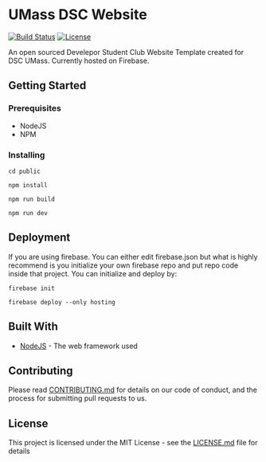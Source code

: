 # UMass DSC Website
[![Build Status](https://travis-ci.org/dsc-umass/umass-dsc-website.svg?branch=master)](https://travis-ci.org/dsc-umass/umass-dsc-website)
[![License](http://img.shields.io/badge/License-MIT-brightgreen.svg)](./LICENSE)

An open sourced Develepor Student Club Website Template created for DSC UMass. Currently hosted on Firebase. 

## Getting Started

### Prerequisites

* NodeJS
* NPM

### Installing

```
cd public 

npm install

npm run build

npm run dev
```

## Deployment

If you are using firebase. You can either edit firebase.json but what is highly recommend is you initialize your own firebase repo and put repo code inside that project. You can initialize and deploy by:

```
firebase init
```

```
firebase deploy --only hosting
```

## Built With

* [NodeJS](https://nodejs.org/en/) - The web framework used

## Contributing

Please read [CONTRIBUTING.md](./contributing.md) for details on our code of conduct, and the process for submitting pull requests to us.
<!-- 
## Versioning

We use [SemVer](http://semver.org/) for versioning. For the versions available, see the [tags on this repository](https://github.com/your/project/tags). 

## Authors

* **Billie Thompson** - *Initial work* - [PurpleBooth](https://github.com/PurpleBooth)

See also the list of [contributors](https://github.com/your/project/contributors) who participated in this project. -->

## License

This project is licensed under the MIT License - see the [LICENSE.md](LICENSE.md) file for details

<!-- 
## Acknowledgments

* Hat tip to anyone whose code was used
* Inspiration
* etc -->


